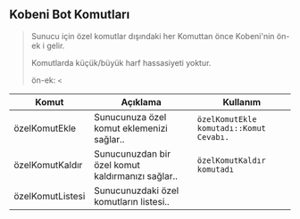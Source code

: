 ## Kobeni Bot Komutları

> Sunucu için özel komutlar dışındaki her Komuttan önce Kobeni'nin ön-ek i gelir. 
> 
> Komutlarda küçük/büyük harf hassasiyeti yoktur.
>
> ön-ek: `<`

Komut | Açıklama | Kullanım
-|-|-
özelKomutEkle | Sunucunuza özel komut eklemenizi sağlar.. | `özelKomutEkle komutadı::Komut Cevabı.`
özelKomutKaldır | Sunucunuzdan bir özel komut kaldırmanızı sağlar.. | `özelKomutKaldır komutadı`
özelKomutListesi | Sunucunuzdaki özel komutların listesi.. |

